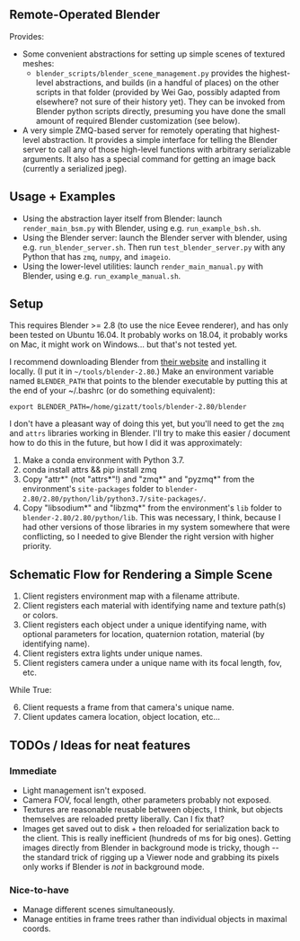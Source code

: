 Remote-Operated Blender
-----------------------

Provides:
- Some convenient abstractions for setting up simple scenes
of textured meshes:
   - `blender_scripts/blender_scene_management.py` provides
   the highest-level abstractions, and builds (in a handful of
   places) on the other scripts in that folder (provided by
   Wei Gao, possibly adapted from elsewhere? not sure of their
   history yet). They can be invoked from Blender python scripts
   directly, presuming you have done the small amount of required
   Blender customization (see below). 
- A very simple ZMQ-based server for remotely operating that
highest-level abstraction. It provides a simple interface for
telling the Blender server to call any of those high-level
functions with arbitrary serializable arguments. It also has
a special command for getting an image back (currently a serialized
jpeg).


## Usage + Examples

- Using the abstraction layer itself from Blender: launch `render_main_bsm.py` with Blender, using e.g. `run_example_bsh.sh`.
- Using the Blender server: launch the Blender server with blender, using e.g. `run_blender_server.sh`. Then run `test_blender_server.py` with any Python that has `zmq`, `numpy`, and `imageio`.	
- Using the lower-level utilities: launch `render_main_manual.py` with Blender, using e.g. `run_example_manual.sh`.


## Setup

This requires Blender >= 2.8 (to use the nice Eevee renderer), and has only
been tested on Ubuntu 16.04. It probably works on 18.04, it probably works
on Mac, it might work on Windows... but that's not tested yet.

I recommend downloading Blender from [their website](https://www.blender.org/)
and installing it locally. (I put it in `~/tools/blender-2.80`.) Make
an environment variable named `BLENDER_PATH` that points to the blender
executable by putting this at the end of your ~/.bashrc (or do something
equivalent):
```
export BLENDER_PATH=/home/gizatt/tools/blender-2.80/blender
```

I don't have a pleasant way of doing this yet, but you'll need to get the
`zmq` and `attrs` libraries working in Blender. I'll try to make this easier /
document how to do this in the future, but how I did it was approximately:

1) Make a conda environment with Python 3.7.
2) conda install attrs && pip install zmq
3) Copy "attr*" (not "attrs*"!) and "zmq*" and "pyzmq*" from the environment's `site-packages` folder to `blender-2.80/2.80/python/lib/python3.7/site-packages/`.
4) Copy "libsodium*" and "libzmq*" from the environment's `lib` folder to `blender-2.80/2.80/python/lib`. This was necessary, I think, because I had other versions of those libraries in my system somewhere that were conflicting, so I needed to give Blender the right version with higher priority.


## Schematic Flow for Rendering a Simple Scene

1) Client registers environment map with a filename attribute.
2) Client registers each material with identifying name and texture path(s) or
colors.
3) Client registers each object under a unique identifying name, with optional
parameters for location, quaternion rotation, material (by identifying name).
4) Client registers extra lights under unique names.
5) Client registers camera under a unique name with its focal length, fov, etc.

While True:

6) Client requests a frame from that camera's unique name.
7) Client updates camera location, object location, etc...


## TODOs / Ideas for neat features

### Immediate
- Light management isn't exposed.
- Camera FOV, focal length, other parameters probably not exposed.
- Textures are reasonable reusable between objects, I think, but objects
themselves are reloaded pretty liberally. Can I fix that?
- Images get saved out to disk + then reloaded for serialization back
to the client. This is really inefficient (hundreds of ms for big ones).
Getting images directly from Blender in background mode is tricky, though --
the standard trick of rigging up a Viewer node and grabbing its pixels only
works if Blender is *not* in background mode.

### Nice-to-have
- Manage different scenes simultaneously.
- Manage entities in frame trees rather than individual objects in maximal coords.